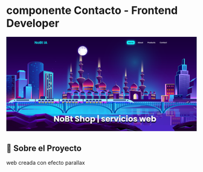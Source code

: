 # componente Contacto - Frontend Developer

![Vista previa de la plantilla](./img/webparallax.png)

## 🚀 Sobre el Proyecto

web creada con efecto parallax 


